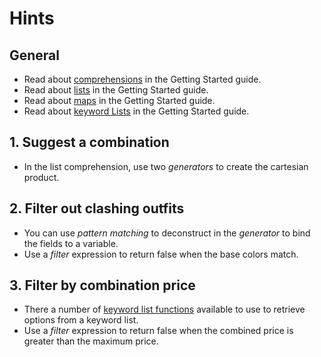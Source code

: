 # Hints

## General

- Read about [comprehensions][elixir-comprehensions] in the Getting Started guide.
- Read about [lists][elixir-lists] in the Getting Started guide.
- Read about [maps][elixir-maps] in the Getting Started guide.
- Read about [keyword Lists][elixir-kwlists] in the Getting Started guide.

## 1. Suggest a combination

- In the list comprehension, use two _generators_ to create the cartesian product.

## 2. Filter out clashing outfits

- You can use _pattern matching_ to deconstruct in the _generator_ to bind the fields to a variable.
- Use a _filter_ expression to return false when the base colors match.

## 3. Filter by combination price

- There a number of [keyword list functions][kw-module] available to use to retrieve options from a keyword list.
- Use a _filter_ expression to return false when the combined price is greater than the maximum price.

[elixir-lists]: https://elixir-lang.org/getting-started/basic-types.html#linked-lists
[elixir-maps]: https://elixir-lang.org/getting-started/keywords-and-maps.html#maps
[elixir-kwlists]: https://elixir-lang.org/getting-started/keywords-and-maps.html#keyword-lists
[elixir-comprehensions]: https://elixir-lang.org/getting-started/comprehensions.html
[kw-module]: https://hexdocs.pm/elixir/Keyword.html
